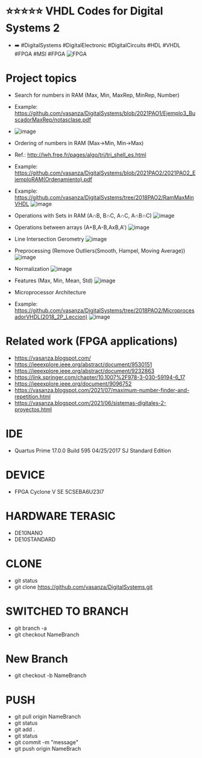 # ⭐⭐⭐⭐⭐ VHDL Codes for Digital Systems 2
- ➡️ #DigitalSystems #DigitalElectronic #DigitalCircuits #HDL #VHDL #FPGA #MSI #FPGA
![FPGA](https://user-images.githubusercontent.com/12642226/126781642-cdb864f0-f16d-4d6c-a406-6fb1c45d97f5.png)

# Project topics
- Search for numbers in RAM (Max, Min, MaxRep, MinRep, Number)
- Example: https://github.com/vasanza/DigitalSystems/blob/2021PAO1/Ejemplo3_BuscadorMaxRep/notasclase.pdf
- ![image](https://user-images.githubusercontent.com/12642226/131010883-2c11b969-302b-4ae7-b32b-5a4416556ee7.png)

- Ordering of numbers in RAM (Max->Min, Min->Max)
- Ref.: http://lwh.free.fr/pages/algo/tri/tri_shell_es.html
- Example: https://github.com/vasanza/DigitalSystems/blob/2021PAO2/2021PAO2_EjemploRAM(Ordenamiento).pdf
- Example: https://github.com/vasanza/DigitalSystems/tree/2018PAO2/RamMaxMinVHDL
 ![image](https://user-images.githubusercontent.com/12642226/131010722-88e0e198-1dbe-483d-805b-310c9c3eb1b8.png)

- Operations with Sets in RAM (A∩B, B∩C, A∩C, A∩B∩C)
 ![image](https://user-images.githubusercontent.com/12642226/131010937-6e6963f2-cde8-433e-8d8c-171709b78d86.png)

- Operations between arrays (A+B,A-B,AxB,A')
 ![image](https://user-images.githubusercontent.com/12642226/131011041-187bfa0a-6ee0-4ed0-a79a-b96b95584ff8.png)

- Line Intersection Gerometry
 ![image](https://user-images.githubusercontent.com/12642226/144152636-46c398a8-473a-47f0-8ece-f7c19c289c89.png)

- Preprocessing (Remove Outliers(Smooth, Hampel, Moving Average))
 ![image](https://user-images.githubusercontent.com/12642226/144152689-72a09e65-bb44-47cf-bc21-6f8506cff91a.png)

- Normalization
 ![image](https://user-images.githubusercontent.com/12642226/144459809-7ab3aac1-34de-41cb-a086-6b3b3372b147.png)

- Features (Max, Min, Mean, Std)
 ![image](https://user-images.githubusercontent.com/12642226/144152841-ec358e4c-e0fc-4a98-bb7c-3369c0d7ec21.png)

- Microprocessor Architecture
- Example: https://github.com/vasanza/DigitalSystems/tree/2018PAO2/MicroprocesadorVHDL(2018_2P_Leccion)
 ![image](https://user-images.githubusercontent.com/12642226/131011245-a7f4eaea-b8c0-47c5-9c05-54865fea3d38.png)

# Related work (FPGA applications)
- https://vasanza.blogspot.com/
- https://ieeexplore.ieee.org/abstract/document/9530151
- https://ieeexplore.ieee.org/abstract/document/9232863
- https://link.springer.com/chapter/10.1007%2F978-3-030-59194-6_17
- https://ieeexplore.ieee.org/document/9096752
- https://vasanza.blogspot.com/2021/07/maximum-number-finder-and-repetition.html
- https://vasanza.blogspot.com/2021/06/sistemas-digitales-2-proyectos.html

# IDE
- Quartus Prime 17.0.0 Build 595 04/25/2017 SJ Standard Edition

# DEVICE
- FPGA Cyclone V SE 5CSEBA6U23I7

# HARDWARE TERASIC
- DE10NANO
- DE10STANDARD

# CLONE
- git status
- git clone https://github.com/vasanza/DigitalSystems.git

# SWITCHED TO BRANCH
- git branch -a
- git checkout NameBranch

# New Branch
- git checkout -b NameBranch

# PUSH
- git pull origin NameBranch
- git status
- git add .
- git status
- git commit -m "message"
- git push origin NameBrach
